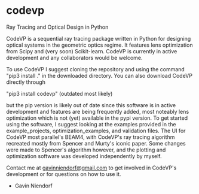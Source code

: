 # codevp
Ray Tracing and Optical Design in Python

CodeVP is a sequential ray tracing package written in Python for designing optical systems in the geometric optics regime. It features lens optimization from Scipy and (very soon) Scikit-learn. CodeVP is currently in active development and any collaborators would be welcome.

To use CodeVP I suggest cloning the repository and using the command "pip3 install ." in the downloaded directory. You can also download CodeVP directly through

"pip3 install codevp" (outdated most likely)

but the pip version is likely out of date since this software is in active development and features are being frequently added, most noteably lens optimization which is not (yet) available in the pypi version. To get started using the software, I suggest looking at the examples provided in the example_projects, optimization_examples, and validation files. The UI for CodeVP most parallel's BEAM4, with CodeVP's ray tracing algorithm recreated mostly from Spencer and Murty's iconic paper. Some changes were made to Spencer's algorithm however, and the plotting and optimization software was developed independently by myself.

Contact me at gavinniendorf@gmail.com to get involved in CodeVP's development or for questions on how to use it.

- Gavin Niendorf

